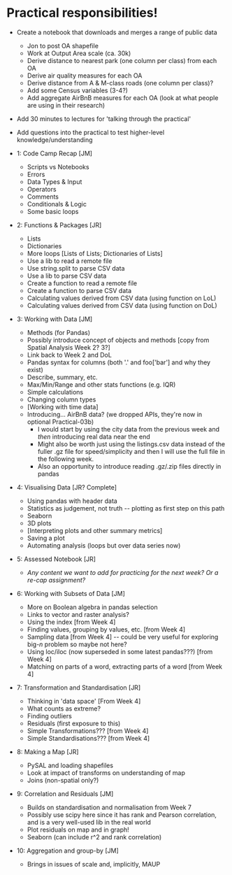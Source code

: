 
# Practical responsibilities!

* Create a notebook that downloads and merges a range of public data
    * Jon to post OA shapefile
    * Work at Output Area scale (ca. 30k)
    * Derive distance to nearest park (one column per class) from each OA
    * Derive air quality measures for each OA
    * Derive distance from A & M-class roads (one column per class)?
    * Add some Census variables (3-4?)
    * Add aggregate AirBnB measures for each OA (look at what people are using in their research)
* Add 30 minutes to lectures for 'talking through the practical'
* Add questions into the practical to test higher-level knowledge/understanding

* 1: Code Camp Recap [JM]
    * Scripts vs Notebooks
    * Errors
    * Data Types & Input
    * Operators
    * Comments
    * Conditionals & Logic
    * Some basic loops
* 2: Functions & Packages [JR]
    * Lists
    * Dictionaries
    * More loops [Lists of Lists; Dictionaries of Lists]
    * Use a lib to read a remote file
    * Use string.split to parse CSV data
    * Use a lib to parse CSV data
    * Create a function to read a remote file
    * Create a function to parse CSV data
    * Calculating values derived from CSV data (using function on LoL)
    * Calculating values derived from CSV data (using function on DoL)
* 3: Working with Data [JM]
    * Methods (for Pandas)
    * Possibly introduce concept of objects and methods [copy from Spatial Analysis Week 2? 3?]
    * Link back to Week 2 and DoL
    * Pandas syntax for columns (both '.' and foo['bar'] and why they exist)
    * Describe, summary, etc.
    * Max/Min/Range and other stats functions (e.g. IQR)
    * Simple calculations
    * Changing column types
    * [Working with time data]
    * Introducing... AirBnB data? (we dropped APIs, they're now in optional Practical-03b)
      * I would start by using the city data from the previous week and _then_ introducing real data near the end
      * Might also be worth just using the listings.csv data instead of the fuller .gz file for speed/simplicity and then I will use the full file in the following week.
      * Also an opportunity to introduce reading .gz/.zip files directly in pandas
* 4: Visualising Data [JR? Complete]
    * Using pandas with header data
    * Statistics as judgement, not truth -- plotting as first step on this path
    * Seaborn 
    * 3D plots
    * [Interpreting plots and other summary metrics]
    * Saving a plot
    * Automating analysis (loops but over data series now)
* 5: Assessed Notebook [JR]
    * _Any content we want to add for practicing for the next week? Or a re-cap assignment?_
* 6: Working with Subsets of Data [JM]
    * More on Boolean algebra in pandas selection
    * Links to vector and raster analysis? 
    * Using the index [from Week 4]
    * Finding values, grouping by values, etc. [from Week 4]
    * Sampling data [from Week 4] -- could be very useful for exploring big-_n_ problem so maybe not here?
    * Using loc/iloc (now superseded in some latest pandas???) [from Week 4]
    * Matching on parts of a word, extracting parts of a word [from Week 4]
* 7: Transformation and Standardisation [JR]
    * Thinking in 'data space' [From Week 4]
    * What counts as extreme?
    * Finding outliers
    * Residuals (first exposure to this)
    * Simple Transformations??? [from Week 4]
    * Simple Standardisations??? [from Week 4]
* 8: Making a Map [JR]
    * PySAL and loading shapefiles
    * Look at impact of transforms on understanding of map
    * Joins (non-spatial only?)
* 9: Correlation and Residuals [JM]
    * Builds on standardisation and normalisation from Week 7
    * Possibly use scipy here since it has rank and Pearson correlation, and is a very well-used lib in the real world
    * Plot residuals on map and in graph! 
    * Seaborn (can include r^2 and rank correlation)
* 10: Aggregation and group-by [JM]
    * Brings in issues of scale and, implicitly, MAUP
